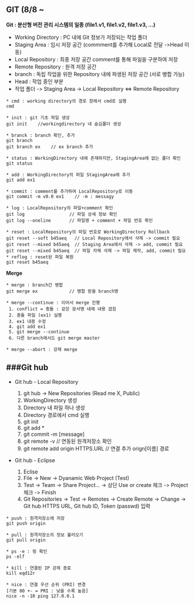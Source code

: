 ## GIT (8/8 ~
**Git : 분산형 버전 관리 시스템의 일종 (file1.v1, file1.v2, file1.v3, ...)**
* Working Directory : PC 내에 Git 정보가 저장되는 작업 폴더
* Staging Area : 임시 저장 공간 (commment를 추가해 Local로 전달 ->Head 이동)
* Local Repository : 최종 저장 공간 comment를 통해 파일을 구분하여 저장
* Remote Repository : 원격 저장 공간
* branch : 독립 작업을 위한 Repository 내에 파생된 저장 공간 (서로 병합 가능)
* Head : 작업 중인 부분
* 작업 폴더 -> Staging Area -> Local Repository <=> Remote Repository

```
* cmd : working directory의 경로 창에서 cmd로 실행
cmd

* init : git 기초 파일 생성
git init    //workingdirectory 내 숨김폴더 생성

* branck : branch 확인, 추가
git branch
git branch ex    // ex branch 추가

* status : WorkingDirectory 내에 존재하지만, StagingArea에 없는 폴더 확인
git status

* add : WorkingDirectory의 파일 StagingArea에 추가
git add ex1

* commit : comment를 추가하여 LocalRepository로 이동
git commit -m v0.0 ex1    // -m : messagy

* log : LocalRepository의 파일+comment 확인
git log                 // 파일 상세 정보 확인
git log --oneline       // 파일명 + comment + 파일 번호 확인

* reset : LocalRepository의 파일 번호로 WorkingDirectory Rollback
git reset --soft b45aeq   // Local Repository에서 삭제 -> commit 필요
git reset --mixed b45aeq  // Staging Area에서 삭제 -> add, commit 필요
git reset --mixed b45aeq  // 파일 자체 삭제 -> 파일 제작, add, commit 필요
* reflog : reset된 파일 복원
git reset b45aeq         
```

**Merge**
```
* merge : branch간 병합
git merge ex            // 병합 받을 branch명

* merge --continue : 이어서 merge 진행
 1. conflict = 충돌 : 같은 문서명 내에 내용 겹침
 2. 충돌 파일 (ex1) 실행
 3. ex1 내용 수정
 4. git add ex1
 5. git merge --continue
 6. 다른 branch에서도 git merge master

* merge --abort : 강제 merge
```

###Git hub
----------
* Git hub - Local Repository
  1. git hub -> New Repositories (Read me X, Public)
  2. WorkingDirectory 생성
  3. Directory 내 파일 하나 생성
  4. Directory 경로에서 cmd 실행
  5. git init
  6. git add *
  7. git commit -m [message]
  8. git remote -v    // 연동된 원격저장소 확인
  9. git remote add origin HTTPS.URL    // 연결 추가 orign[이름] 경로
  
* Git hub - Eclipse
  1. Eclise
  2. File -> New -> Dyanamic Web Project (Test)
  3. Test -> Team -> Share Project... -> 상단 Use or create 체크 -> Project 체크 -> Finish
  4. Git Repositories -> Test -> Remotes -> Create Remote -> Change -> Git hub HTTPS URL, Git hub ID, Token (passwd) 입력
     
```
* push : 원격저장소에 저장
git push origin

* pull : 원격저장소의 정보 불러오기
git pull origin

* ps -e : 핑 확인
ps -elf

* kill : 연결된 IP 강제 종료
kill eqd12r

* nice : 연결 우선 순위 (PRI) 변경
[기본 80 +- = PRI : 낮을 수록 높음]
nice -n -10 ping 127.0.0.1
```
